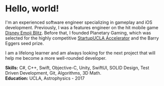 # Hello, world!

I'm an experienced software engineer specializing in gameplay and iOS development. Previously, I was a features engineer on the hit mobile game [Disney Emoji Blitz][emojiBlitz]. Before that, I founded Planetary Gaming, which was selected for the highly competitive [StartupUCLA Accelerator][startupUCLA] and the Barry Eggers seed prize.

I am a lifelong learner and am always looking for the next project that will help me become a more well-rounded developer.

**Skills:** C#, C++, Swift, Objective-C, Unity, SwiftUI, SOLID Design, Test Driven Development, Git, Algorithms, 3D Math.  
**Education:** UCLA, Astrophysics - 2017

[emojiBlitz]: https://apps.apple.com/us/app/disney-emoji-blitz-game/id1017551780
[startupUCLA]: https://www.college.ucla.edu/2018/08/14/startup-ucla-accelerator-teams-meet-chancellor-block/
